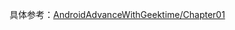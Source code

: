 具体参考：[AndroidAdvanceWithGeektime/Chapter01](https://github.com/AndroidAdvanceWithGeektime/Chapter01)
